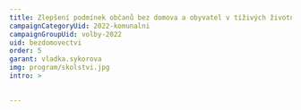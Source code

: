 ```yaml
---
title: Zlepšení podmínek občanů bez domova a obyvatel v tíživých životních podmínkách
campaignCategoryUid: 2022-komunalni
campaignGroupUid: volby-2022
uid: bezdomovectvi
order: 5
garant: vladka.sykorova
img: program/skolstvi.jpg
intro: >
  

---
```


